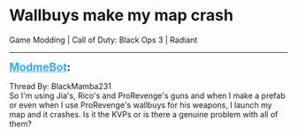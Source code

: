 # Wallbuys make my map crash
Game Modding | Call of Duty: Black Ops 3 | Radiant

---
<strong style="font-size: 1.4em;"><span style="text-decoration: underline;text-decoration-color: #34a7f9;"><span style="color:#34a7f9;">ModmeBot</span></span>:</strong>

<p>Thread By: BlackMamba231<br />So I&#39;m using Jia&#39;s, Rico&#39;s and ProRevenge&#39;s guns and when I make a prefab or even when I use ProRevenge&#39;s wallbuys for his weapons, I launch my map and it crashes. Is it the KVPs or is there a genuine problem with all of them?</p>
